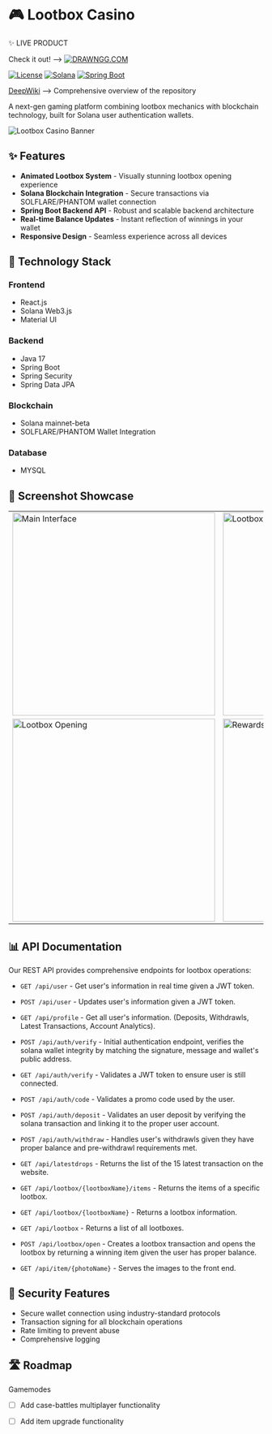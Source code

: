 # 🎮 Lootbox Casino

✨ LIVE PRODUCT

Check it out! -->  [![DRAWNGG.COM](https://img.shields.io/badge/DRAWN-GG-yellow)](https://drawngg.com/)


[![License](https://img.shields.io/badge/license-MIT-blue.svg)](LICENSE)
[![Solana](https://img.shields.io/badge/Solana-Mainnet-blueviolet)](https://solana.com/)
[![Spring Boot](https://img.shields.io/badge/Spring%20Boot-Backend-brightgreen)](https://spring.io/projects/spring-boot)

[DeepWiki](https://deepwiki.com/marinionroids/drawnjava)   --> Comprehensive overview of the repository

A next-gen gaming platform combining lootbox mechanics with blockchain technology, built for Solana user authentication wallets.

![Lootbox Casino Banner](https://github.com/user-attachments/assets/da0fca4e-6190-4763-8853-4cb13e28dd99)

## ✨ Features

- **Animated Lootbox System** - Visually stunning lootbox opening experience
- **Solana Blockchain Integration** - Secure transactions via SOLFLARE/PHANTOM wallet connection
- **Spring Boot Backend API** - Robust and scalable backend architecture
- **Real-time Balance Updates** - Instant reflection of winnings in your wallet
- **Responsive Design** - Seamless experience across all devices

## 🚀 Technology Stack

### Frontend
- React.js
- Solana Web3.js
- Material UI

### Backend
- Java 17
- Spring Boot
- Spring Security
- Spring Data JPA

### Blockchain
- Solana mainnet-beta
- SOLFLARE/PHANTOM Wallet Integration

### Database
- MYSQL

## 📸 Screenshot Showcase

<table>
  <tr>
    <td><img src="https://github.com/user-attachments/assets/da0fca4e-6190-4763-8853-4cb13e28dd99" alt="Main Interface" width="400"/></td>
    <td><img src="https://github.com/user-attachments/assets/8e76f24e-73a1-41be-afc4-be45a469899b" alt="Lootbox Selection" width="400"/></td>
  </tr>
  <tr>
    <td><img src="https://github.com/user-attachments/assets/473f1618-7935-4800-9037-e5102fbfd8ce" alt="Lootbox Opening" width="400"/></td>
    <td><img src="https://github.com/user-attachments/assets/30ee070f-4b2e-47af-81a6-569990073d1f" alt="Rewards Display" width="400"/></td>
  </tr>
</table>


## 📊 API Documentation

Our REST API provides comprehensive endpoints for lootbox operations:

- `GET /api/user` - Get user's information in real time given a JWT token.
- `POST /api/user` - Updates user's information given a JWT token.
- `GET /api/profile` - Get all user's information. (Deposits, Withdrawls, Latest Transactions, Account Analytics).
- `POST /api/auth/verify` - Initial authentication endpoint, verifies the solana wallet integrity by matching the signature, message and wallet's public address.
- `GET /api/auth/verify` - Validates a JWT token to ensure user is still connected.
- `POST /api/auth/code` - Validates a promo code used by the user.
- `POST /api/auth/deposit` - Validates an user deposit by verifying the solana transaction and linking it to the proper user account.
- `POST /api/auth/withdraw` - Handles user's withdrawls given they have proper balance and pre-withdrawl requirements met.



- `GET /api/latestdrops` - Returns the list of the 15 latest transaction on the website.
- `GET /api/lootbox/{lootboxName}/items` - Returns the items of a specific lootbox.
- `GET /api/lootbox/{lootboxName}` - Returns a lootbox information.
- `GET /api/lootbox` - Returns a list of all lootboxes.
- `POST /api/lootbox/open` - Creates a lootbox transaction and opens the lootbox by returning a winning item given the user has proper balance.
- `GET /api/item/{photoName}` - Serves the images to the front end. 


## 🔐 Security Features

- Secure wallet connection using industry-standard protocols
- Transaction signing for all blockchain operations
- Rate limiting to prevent abuse
- Comprehensive logging

## 🛣️ Roadmap

Gamemodes
  - [ ] Add case-battles multiplayer functionality
  - [ ] Add item upgrade functionality

